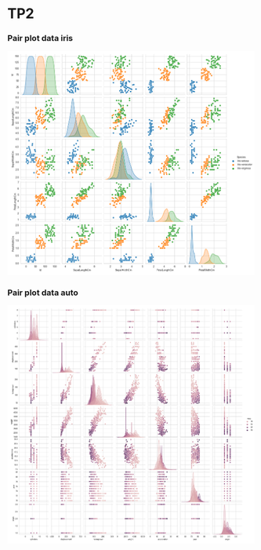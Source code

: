 # TP2

### Pair plot data iris
![img.png](imgs/plot-iris.png)

### Pair plot data auto
![img_2.png](imgs/plot-auto.png)